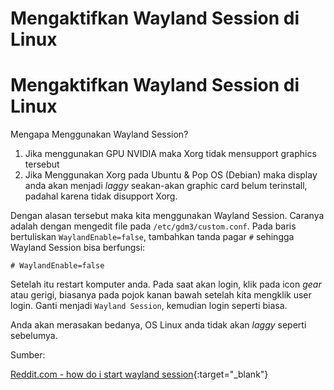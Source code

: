 # Mengaktifkan Wayland Session di Linux


# Mengaktifkan Wayland Session di Linux
Mengapa Menggunakan Wayland Session?

1. Jika menggunakan GPU NVIDIA maka Xorg tidak mensupport graphics tersebut
2. Jika Menggunakan Xorg pada Ubuntu & Pop OS (Debian) maka display anda akan menjadi _laggy_ seakan-akan graphic card belum terinstall, padahal karena tidak disupport Xorg.

Dengan alasan tersebut maka kita menggunakan Wayland Session. Caranya adalah dengan mengedit file pada `/etc/gdm3/custom.conf`. Pada baris bertuliskan `WaylandEnable=false`, tambahkan tanda pagar `#` sehingga Wayland Session bisa berfungsi:
```
# WaylandEnable=false
```

Setelah itu restart komputer anda. Pada saat akan login, klik pada icon _gear_ atau gerigi, biasanya pada pojok kanan bawah setelah kita mengklik user login. Ganti menjadi `Wayland Session`, kemudian login seperti biasa.

Anda akan merasakan bedanya, OS Linux anda tidak akan _laggy_ seperti sebelumya.

Sumber:

[Reddit.com - how do i start wayland session](https://www.reddit.com/r/pop_os/comments/75wn18/how_do_i_start_wayland_session/){:target="_blank"} 

